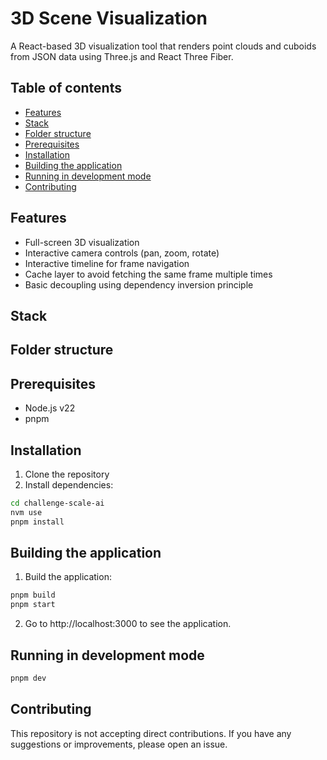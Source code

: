# 3D Scene Visualization

A React-based 3D visualization tool that renders point clouds and cuboids from JSON data using Three.js and React Three Fiber.

## Table of contents

- [Features](#features)
- [Stack](#stack)
- [Folder structure](#folder-structure)
- [Prerequisites](#prerequisites)
- [Installation](#installation)
- [Building the application](#building-the-application)
- [Running in development mode](#running-in-development-mode)
- [Contributing](#contributing)

## Features

- Full-screen 3D visualization
- Interactive camera controls (pan, zoom, rotate)
- Interactive timeline for frame navigation
- Cache layer to avoid fetching the same frame multiple times
- Basic decoupling using dependency inversion principle

## Stack

## Folder structure

## Prerequisites

- Node.js v22
- pnpm

## Installation

1. Clone the repository
2. Install dependencies:

```bash
cd challenge-scale-ai
nvm use
pnpm install
```

## Building the application

1. Build the application:

```bash
pnpm build
pnpm start
```

2. Go to http://localhost:3000 to see the application.

## Running in development mode

```bash
pnpm dev
```

## Contributing

This repository is not accepting direct contributions.
If you have any suggestions or improvements, please open an issue.
